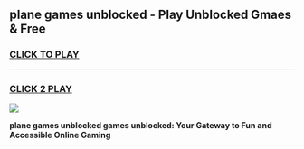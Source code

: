 
## plane games unblocked - Play Unblocked Gmaes & Free
<h3>
<a href="https://premium.freeplayer.one?title=plane_games_unblocked&ref=20F">CLICK TO PLAY</a></h3>
<hr>

<h3>
<a href="https://premium.freeplayer.one?title=plane_games_unblocked&ref=20F">CLICK 2 PLAY</a>
  
</h3>

<a href="https://premium.freeplayer.one?title=plane_games_unblocked&ref=20F/"><img src="https://clearcache.store/games.png"></a>


**plane games unblocked games unblocked: Your Gateway to Fun and Accessible Online Gaming**
